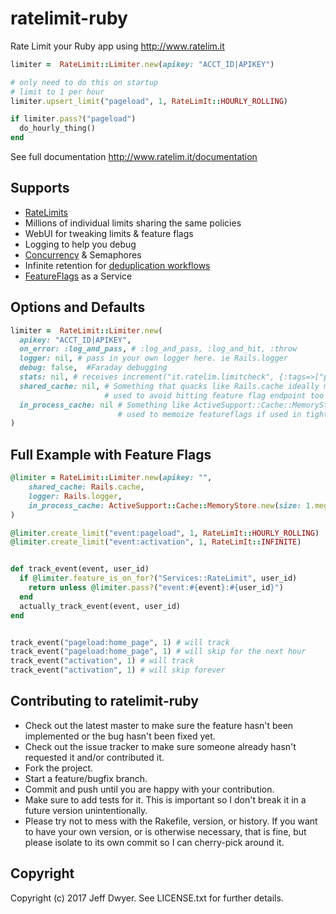 # ratelimit-ruby

Rate Limit your Ruby app using http://www.ratelim.it

```ruby
limiter =  RateLimit::Limiter.new(apikey: "ACCT_ID|APIKEY")

# only need to do this on startup
# limit to 1 per hour
limiter.upsert_limit("pageload", 1, RateLimIt::HOURLY_ROLLING)

if limiter.pass?("pageload")
  do_hourly_thing()
end
```
See full documentation http://www.ratelim.it/documentation


## Supports

* [RateLimits](http://www.ratelim.it/documentation/basic_rate_limits)
* Millions of individual limits sharing the same policies
* WebUI for tweaking limits & feature flags
* Logging to help you debug
* [Concurrency](http://www.ratelim.it/documentation/concurrency) & Semaphores
* Infinite retention for [deduplication workflows](http://www.ratelim.it/documentation/once_and_only_once)
* [FeatureFlags](http://www.ratelim.it/documentation/feature_flags) as a Service

## Options and Defaults
```ruby
limiter =  RateLimit::Limiter.new(
  apikey: "ACCT_ID|APIKEY",
  on_error: :log_and_pass, # :log_and_pass, :log_and_hit, :throw
  logger: nil, # pass in your own logger here. ie Rails.logger
  debug: false,  #Faraday debugging
  stats: nil, # receives increment("it.ratelim.limitcheck", {:tags=>["policy_group:page_view", "pass:true"]})
  shared_cache: nil, # Something that quacks like Rails.cache ideally memcached
                     # used to avoid hitting feature flag endpoint too much
  in_process_cache: nil # Something like ActiveSupport::Cache::MemoryStore.new(size: 2.megabytes)
                        # used to memoize featureflags if used in tight loops
)
```

## Full Example with Feature Flags
```ruby
@limiter = RateLimit::Limiter.new(apikey: "",
    shared_cache: Rails.cache,
    logger: Rails.logger,
    in_process_cache: ActiveSupport::Cache::MemoryStore.new(size: 1.megabytes)
)

@limiter.create_limit("event:pageload", 1, RateLimIt::HOURLY_ROLLING)
@limiter.create_limit("event:activation", 1, RateLimIt::INFINITE)


def track_event(event, user_id)
  if @limiter.feature_is_on_for?("Services::RateLimit", user_id)       
    return unless @limiter.pass?("event:#{event}:#{user_id}") 
  end
  actually_track_event(event, user_id)
end


track_event("pageload:home_page", 1) # will track
track_event("pageload:home_page", 1) # will skip for the next hour
track_event("activation", 1) # will track
track_event("activation", 1) # will skip forever


```

## Contributing to ratelimit-ruby
 
* Check out the latest master to make sure the feature hasn't been implemented or the bug hasn't been fixed yet.
* Check out the issue tracker to make sure someone already hasn't requested it and/or contributed it.
* Fork the project.
* Start a feature/bugfix branch.
* Commit and push until you are happy with your contribution.
* Make sure to add tests for it. This is important so I don't break it in a future version unintentionally.
* Please try not to mess with the Rakefile, version, or history. If you want to have your own version, or is otherwise necessary, that is fine, but please isolate to its own commit so I can cherry-pick around it.

## Copyright

Copyright (c) 2017 Jeff Dwyer. See LICENSE.txt for
further details.


